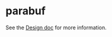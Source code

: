 # parabuf

See the [Design doc](https://github.com/ejconlon/parabuf/blob/master/DESIGN.md) for more information.

